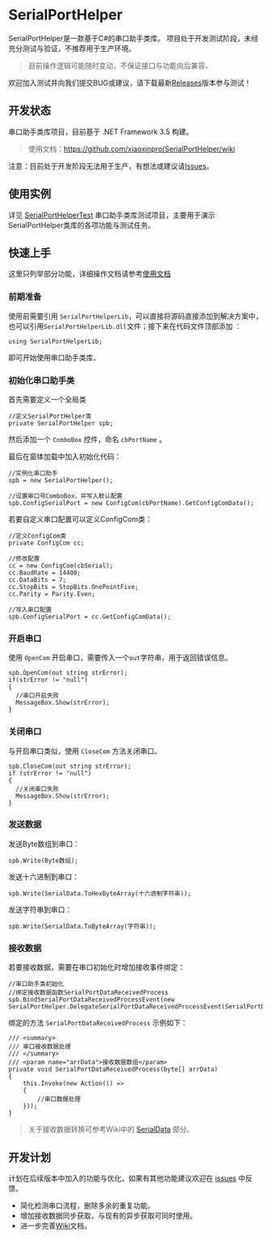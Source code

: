 # SerialPortHelper
SerialPortHelper是一款基于C#的串口助手类库。
项目处于开发测试阶段，未经充分测试与验证，不推荐用于生产环境。

> 目前操作逻辑可能随时变动，不保证接口与功能向后兼容。

欢迎加入测试并向我们提交BUG或建议，请下载最新[Releases](https://github.com/xiaoxinpro/SerialPortHelper/releases)版本参与测试！

## 开发状态
串口助手类库项目，目前基于 .NET Framework 3.5 构建。

> 使用文档：https://github.com/xiaoxinpro/SerialPortHelper/wiki

注意：目前处于开发阶段无法用于生产，有想法或建议请[Issues](https://github.com/xiaoxinpro/SerialPortHelper/issues)。

## 使用实例
详见 [SerialPortHelperTest](https://github.com/xiaoxinpro/SerialPortHelper/tree/master/SerialPortHelperTest) 串口助手类库测试项目，主要用于演示SerialPortHelper类库的各项功能与测试任务。

## 快速上手
这里只列举部分功能，详细操作文档请参考[使用文档](https://github.com/xiaoxinpro/SerialPortHelper/wiki)

### 前期准备
使用前需要引用 ```SerialPortHelperLib```，可以直接将源码直接添加到解决方案中，也可以引用```SerialPortHelperLib.dll```文件；接下来在代码文件顶部添加 ：

    using SerialPortHelperLib;

即可开始使用串口助手类库。

### 初始化串口助手类
首先需要定义一个全局类

    //定义SerialPortHelper类
    private SerialPortHelper spb;

然后添加一个 ```ComboBox``` 控件，命名 ```cbPortName``` 。

最后在窗体加载中加入初始化代码：

    //实例化串口助手
    spb = new SerialPortHelper();
    
    //设置串口号ComboBox，并写入默认配置
    spb.ConfigSerialPort = new ConfigCom(cbPortName).GetConfigComData();
    
若要自定义串口配置可以定义ConfigCom类：

    //定义ConfigCom类
    private ConfigCom cc;
    
    //修改配置
    cc = new ConfigCom(cbSerial);
    cc.BaudRate = 14400;
    cc.DataBits = 7;
    cc.StopBits = StopBits.OnePointFive;
    cc.Parity = Parity.Even;

    //写入串口配置
    spb.ConfigSerialPort = cc.GetConfigComData();

### 开启串口
使用 ```OpenCom``` 开启串口，需要传入一个```out```字符串，用于返回错误信息。

    spb.OpenCom(out string strError);
    if(strError != "null")
    {
      //串口开启失败
      MessageBox.Show(strError);
    }

### 关闭串口
与开启串口类似，使用 ```CloseCom``` 方法关闭串口。

    spb.CloseCom(out string strError);
    if (strError != "null")
    {
      //关闭串口失败
      MessageBox.Show(strError);
    }

### 发送数据

发送Byte数组到串口：

    spb.Write(Byte数组);

发送十六进制到串口：

    spb.Write(SerialData.ToHexByteArray(十六进制字符串));

发送字符串到串口：

    spb.Write(SerialData.ToByteArray(字符串));

### 接收数据
若要接收数据，需要在串口初始化时增加接收事件绑定：

    //串口助手类初始化
    //绑定接收数据函数SerialPortDataReceivedProcess
    spb.BindSerialPortDataReceivedProcessEvent(new SerialPortHelper.DelegateSerialPortDataReceivedProcessEvent(SerialPortDataReceivedProcess));

绑定的方法 ```SerialPortDataReceivedProcess``` 示例如下：

    /// <summary>
    /// 串口接收数据处理
    /// </summary>
    /// <param name="arrData">接收数据数组</param>
    private void SerialPortDataReceivedProcess(byte[] arrData)
    {
        this.Invoke(new Action(() =>
        {
            //串口数据处理
        }));
    }

> 关于接收数据转换可参考Wiki中的 [SerialData](https://github.com/xiaoxinpro/SerialPortHelper/wiki/SerialData) 部分。


## 开发计划
计划在后续版本中加入的功能与优化，如果有其他功能建议欢迎在 [issues](https://github.com/xiaoxinpro/SerialPortHelper/issues) 中反馈。

* 简化检测串口流程，删除多余的重复功能。
* 增加接收数据同步获取，与现有的异步获取可同时使用。
* 进一步完善[Wiki](https://github.com/xiaoxinpro/SerialPortHelper/wiki)文档。

